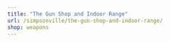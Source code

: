 ```yaml
---
title: "The Gun Shop and Indoor Range"
url: /simpsonville/the-gun-shop-and-indoor-range/
shop: weapons
---
```

